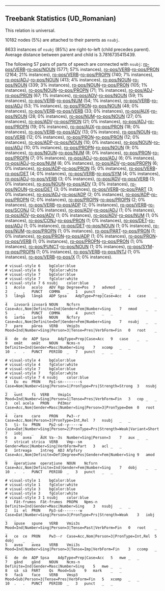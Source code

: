 

--------------------------------------------------------------------------------

## Treebank Statistics (UD_Romanian)

This relation is universal.

10182 nodes (5%) are attached to their parents as `nsubj`.

8633 instances of `nsubj` (85%) are right-to-left (child precedes parent).
Average distance between parent and child is 3.7816735415439.

The following 57 pairs of parts of speech are connected with `nsubj`: [ro-pos/VERB]()-[ro-pos/NOUN]() (5771; 57% instances), [ro-pos/VERB]()-[ro-pos/PRON]() (2164; 21% instances), [ro-pos/VERB]()-[ro-pos/PROPN]() (740; 7% instances), [ro-pos/ADJ]()-[ro-pos/NOUN]() (413; 4% instances), [ro-pos/NOUN]()-[ro-pos/NOUN]() (339; 3% instances), [ro-pos/NOUN]()-[ro-pos/PRON]() (105; 1% instances), [ro-pos/NOUN]()-[ro-pos/PROPN]() (71; 1% instances), [ro-pos/ADJ]()-[ro-pos/PRON]() (67; 1% instances), [ro-pos/ADV]()-[ro-pos/NOUN]() (59; 1% instances), [ro-pos/VERB]()-[ro-pos/NUM]() (54; 1% instances), [ro-pos/VERB]()-[ro-pos/ADJ]() (53; 1% instances), [ro-pos/PRON]()-[ro-pos/NOUN]() (48; 0% instances), [ro-pos/VERB]()-[ro-pos/VERB]() (33; 0% instances), [ro-pos/AUX]()-[ro-pos/NOUN]() (28; 0% instances), [ro-pos/NUM]()-[ro-pos/NOUN]() (27; 0% instances), [ro-pos/ADV]()-[ro-pos/PRON]() (21; 0% instances), [ro-pos/ADJ]()-[ro-pos/PROPN]() (19; 0% instances), [ro-pos/AUX]()-[ro-pos/PRON]() (18; 0% instances), [ro-pos/VERB]()-[ro-pos/ADV]() (13; 0% instances), [ro-pos/NOUN]()-[ro-pos/VERB]() (12; 0% instances), [ro-pos/PRON]()-[ro-pos/PRON]() (12; 0% instances), [ro-pos/ADP]()-[ro-pos/NOUN]() (10; 0% instances), [ro-pos/NOUN]()-[ro-pos/ADJ]() (10; 0% instances), [ro-pos/PROPN]()-[ro-pos/NOUN]() (9; 0% instances), [ro-pos/NOUN]()-[ro-pos/NUM]() (8; 0% instances), [ro-pos/PRON]()-[ro-pos/PROPN]() (7; 0% instances), [ro-pos/ADJ]()-[ro-pos/ADJ]() (6; 0% instances), [ro-pos/ADJ]()-[ro-pos/NUM]() (6; 0% instances), [ro-pos/ADV]()-[ro-pos/PROPN]() (6; 0% instances), [ro-pos/ADP]()-[ro-pos/PRON]() (5; 0% instances), [ro-pos/VERB]()-[ro-pos/DET]() (4; 0% instances), [ro-pos/VERB]()-[ro-pos/SYM]() (4; 0% instances), [ro-pos/ADJ]()-[ro-pos/VERB]() (3; 0% instances), [ro-pos/ADV]()-[ro-pos/VERB]() (3; 0% instances), [ro-pos/NOUN]()-[ro-pos/ADV]() (3; 0% instances), [ro-pos/NOUN]()-[ro-pos/DET]() (3; 0% instances), [ro-pos/VERB]()-[ro-pos/PART]() (3; 0% instances), [ro-pos/ADJ]()-[ro-pos/ADP]() (2; 0% instances), [ro-pos/ADP]()-[ro-pos/PROPN]() (2; 0% instances), [ro-pos/PROPN]()-[ro-pos/PROPN]() (2; 0% instances), [ro-pos/VERB]()-[ro-pos/ADP]() (2; 0% instances), [ro-pos/VERB]()-[ro-pos/SCONJ]() (2; 0% instances), [ro-pos/ADV]()-[ro-pos/ADJ]() (1; 0% instances), [ro-pos/ADV]()-[ro-pos/ADV]() (1; 0% instances), [ro-pos/ADV]()-[ro-pos/NUM]() (1; 0% instances), [ro-pos/CONJ]()-[ro-pos/PRON]() (1; 0% instances), [ro-pos/DET]()-[ro-pos/ADJ]() (1; 0% instances), [ro-pos/DET]()-[ro-pos/NOUN]() (1; 0% instances), [ro-pos/NUM]()-[ro-pos/PROPN]() (1; 0% instances), [ro-pos/PART]()-[ro-pos/PRON]() (1; 0% instances), [ro-pos/PRON]()-[ro-pos/ADP]() (1; 0% instances), [ro-pos/PRON]()-[ro-pos/VERB]() (1; 0% instances), [ro-pos/PROPN]()-[ro-pos/PRON]() (1; 0% instances), [ro-pos/PUNCT]()-[ro-pos/NOUN]() (1; 0% instances), [ro-pos/SYM]()-[ro-pos/PROPN]() (1; 0% instances), [ro-pos/VERB]()-[ro-pos/INTJ]() (1; 0% instances), [ro-pos/VERB]()-[ro-pos/X]() (1; 0% instances).


~~~ conllu
# visual-style 6	bgColor:blue
# visual-style 6	fgColor:white
# visual-style 7	bgColor:blue
# visual-style 7	fgColor:white
# visual-style 7 6 nsubj	color:blue
1	Acolo	acolo	ADV	Rgp	Degree=Pos	7	advmod	_	_
2	,	,	PUNCT	COMMA	_	1	punct	_	_
3	lângă	lângă	ADP	Spsa	AdpType=Prep|Case=Acc	4	case	_	_
4	izvoară	izvoară	NOUN	Ncfsrn	Case=Acc,Nom|Definite=Ind|Gender=Fem|Number=Sing	7	nmod	_	_
5	,	,	PUNCT	COMMA	_	4	punct	_	_
6	iarba	iarbă	NOUN	Ncfsry	Case=Acc,Nom|Definite=Def|Gender=Fem|Number=Sing	7	nsubj	_	_
7	pare	părea	VERB	Vmip3s	Mood=Ind|Number=Sing|Person=3|Tense=Pres|VerbForm=Fin	0	root	_	_
8	de	de	ADP	Spsa	AdpType=Prep|Case=Acc	9	case	_	_
9	omăt	omăt	NOUN	Ncms-n	Definite=Ind|Gender=Masc|Number=Sing	7	xcomp	_	_
10	.	.	PUNCT	PERIOD	_	7	punct	_	_

~~~


~~~ conllu
# visual-style 4	bgColor:blue
# visual-style 4	fgColor:white
# visual-style 7	bgColor:blue
# visual-style 7	fgColor:white
# visual-style 7 4 nsubj	color:blue
1	Eu	eu	PRON	Pp1-sn--------s	Case=Nom|Number=Sing|Person=1|PronType=Prs|Strength=Strong	3	nsubj	_	_
2	sunt	fi	VERB	Vmip1s	Mood=Ind|Number=Sing|Person=1|Tense=Pres|VerbForm=Fin	3	cop	_	_
3	cel	acela	PRON	Pd3msr	Case=Acc,Nom|Gender=Masc|Number=Sing|Person=3|PronType=Dem	0	root	_	_
4	care	care	PRON	Pw3--r	Case=Acc,Nom|Person=3|PronType=Int,Rel	7	nsubj	_	_
5	ți-	tu	PRON	Pp2-sd--y-----w	Case=Dat|Number=Sing|Person=2|PronType=Prs|Strength=Weak|Variant=Short	7	iobj	_	_
6	a	avea	AUX	Va--3s	Number=Sing|Person=3	7	aux	_	_
7	stricat	strica	VERB	Vmp--sm	Gender=Masc|Number=Sing|VerbForm=Part	3	acl	_	_
8	întreaga	întreg	ADJ	Afpfsry	Case=Acc,Nom|Definite=Def|Degree=Pos|Gender=Fem|Number=Sing	9	amod	_	_
9	operațiune	operațiune	NOUN	Ncfsrn	Case=Acc,Nom|Definite=Ind|Gender=Fem|Number=Sing	7	dobj	_	_
10	.	.	PUNCT	PERIOD	_	3	punct	_	_

~~~


~~~ conllu
# visual-style 1	bgColor:blue
# visual-style 1	fgColor:white
# visual-style 3	bgColor:blue
# visual-style 3	fgColor:white
# visual-style 3 1 nsubj	color:blue
1	Făt-frumos	Făt-frumos	PROPN	Npms-n	Definite=Ind|Gender=Masc|Number=Sing	3	nsubj	_	_
2	îi	el	PRON	Pp3-sd--------w	Case=Dat|Number=Sing|Person=3|PronType=Prs|Strength=Weak	3	iobj	_	_
3	spuse	spune	VERB	Vmis3s	Mood=Ind|Number=Sing|Person=3|Tense=Past|VerbForm=Fin	0	root	_	_
4	ce	ce	PRON	Pw3--r	Case=Acc,Nom|Person=3|PronType=Int,Rel	5	dobj	_	_
5	avea	avea	VERB	Vmii3s	Mood=Ind|Number=Sing|Person=3|Tense=Imp|VerbForm=Fin	3	ccomp	_	_
6	de	de	ADP	Spsa	AdpType=Prep|Case=Acc	5	mwe	_	_
7	gând	gând	NOUN	Ncms-n	Definite=Ind|Gender=Masc|Number=Sing	5	mwe	_	_
8	să	să	PART	Qs	Mood=Sub	9	mark	_	_
9	facă	face	VERB	Vmsp3	Mood=Sub|Person=3|Tense=Pres|VerbForm=Fin	5	xcomp	_	_
10	.	.	PUNCT	PERIOD	_	3	punct	_	_

~~~


